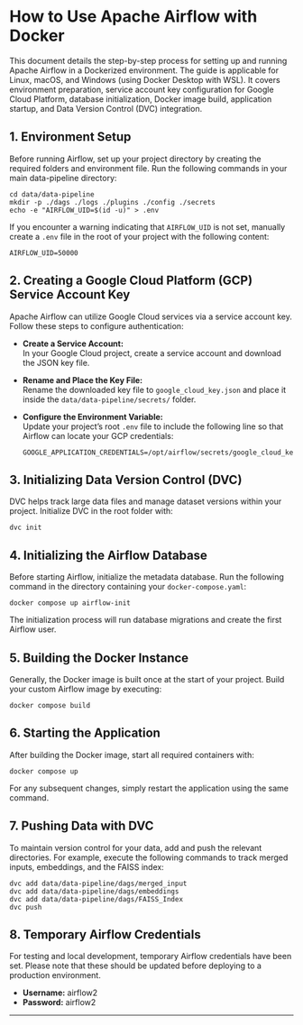 
# How to Use Apache Airflow with Docker

This document details the step-by-step process for setting up and running Apache Airflow in a Dockerized environment. The guide is applicable for Linux, macOS, and Windows (using Docker Desktop with WSL). It covers environment preparation, service account key configuration for Google Cloud Platform, database initialization, Docker image build, application startup, and Data Version Control (DVC) integration.

## 1. Environment Setup

Before running Airflow, set up your project directory by creating the required folders and environment file. Run the following commands in your main data-pipeline directory:

```
cd data/data-pipeline
mkdir -p ./dags ./logs ./plugins ./config ./secrets
echo -e "AIRFLOW_UID=$(id -u)" > .env
```

If you encounter a warning indicating that `AIRFLOW_UID` is not set, manually create a `.env` file in the root of your project with the following content:

```
AIRFLOW_UID=50000
```

## 2. Creating a Google Cloud Platform (GCP) Service Account Key

Apache Airflow can utilize Google Cloud services via a service account key. Follow these steps to configure authentication:

- **Create a Service Account:**  
  In your Google Cloud project, create a service account and download the JSON key file.

- **Rename and Place the Key File:**  
  Rename the downloaded key file to `google_cloud_key.json` and place it inside the `data/data-pipeline/secrets/` folder.

- **Configure the Environment Variable:**  
  Update your project’s root `.env` file to include the following line so that Airflow can locate your GCP credentials:

  ```
  GOOGLE_APPLICATION_CREDENTIALS=/opt/airflow/secrets/google_cloud_key.json
  ```

## 3. Initializing Data Version Control (DVC)

DVC helps track large data files and manage dataset versions within your project. Initialize DVC in the root folder with:

```
dvc init
```

## 4. Initializing the Airflow Database

Before starting Airflow, initialize the metadata database. Run the following command in the directory containing your `docker-compose.yaml`:

```
docker compose up airflow-init
```

The initialization process will run database migrations and create the first Airflow user.

## 5. Building the Docker Instance

Generally, the Docker image is built once at the start of your project. Build your custom Airflow image by executing:

```
docker compose build
```

## 6. Starting the Application

After building the Docker image, start all required containers with:

```
docker compose up
```

For any subsequent changes, simply restart the application using the same command.

## 7. Pushing Data with DVC

To maintain version control for your data, add and push the relevant directories. For example, execute the following commands to track merged inputs, embeddings, and the FAISS index:

```
dvc add data/data-pipeline/dags/merged_input
dvc add data/data-pipeline/dags/embeddings
dvc add data/data-pipeline/dags/FAISS_Index
dvc push
```

## 8. Temporary Airflow Credentials

For testing and local development, temporary Airflow credentials have been set. Please note that these should be updated before deploying to a production environment.

- **Username:** airflow2  
- **Password:** airflow2

---

